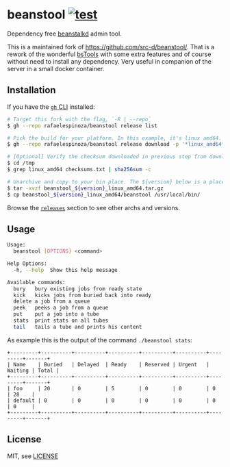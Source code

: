 beanstool [![test](https://github.com/rafaelespinoza/beanstool/actions/workflows/test.yaml/badge.svg)](https://github.com/rafaelespinoza/beanstool/actions/workflows/test.yaml)
==============================

Dependency free [beanstalkd](https://beanstalkd.github.io/) admin tool.

This is a maintained fork of https://github.com/src-d/beanstool/. That is a rework of the wonderful [bsTools](https://github.com/jimbojsb/bstools) with some extra features and of course without need to install any dependency. Very useful in companion of the server in a small docker container.

Installation
------------

If you have the [`gh` CLI](https://cli.github.com/) installed:
```sh
# Target this fork with the flag, `-R | --repo`
$ gh --repo rafaelespinoza/beanstool release list

# Pick the build for your platform. In this example, it's linux amd64.
$ gh --repo rafaelespinoza/beanstool release download -p '*linux_amd64*' -p checksums.txt -D /tmp

# [Optional] Verify the checksum downloaded in previous step from download destination dir
$ cd /tmp
$ grep linux_amd64 checksums.txt | sha256sum -c

# Unarchive and copy to your bin place. The ${version} below is a placeholder.
$ tar -xvzf beanstool_${version}_linux_amd64.tar.gz
$ cp beanstool_${version}_linux_amd64/beanstool /usr/local/bin/
```

Browse the [`releases`](https://github.com/rafaelespinoza/beanstool/releases) section to see other archs and versions.

Usage
-----

```sh
Usage:
  beanstool [OPTIONS] <command>

Help Options:
  -h, --help  Show this help message

Available commands:
  bury   bury existing jobs from ready state
  kick   kicks jobs from buried back into ready
  delete a job from a queue
  peek   peeks a job from a queue
  put    put a job into a tube
  stats  print stats on all tubes
  tail   tails a tube and prints his content
```

As example this is the output of the command `./beanstool stats`:

```
+---------+----------+----------+----------+----------+----------+---------+-------+
| Name    | Buried   | Delayed  | Ready    | Reserved | Urgent   | Waiting | Total |
+---------+----------+----------+----------+----------+----------+---------+-------+
| foo     | 20       | 0        | 5        | 0        | 0        | 0       | 28    |
| default | 0        | 0        | 0        | 0        | 0        | 0       | 0     |
+---------+----------+----------+----------+----------+----------+---------+-------+
```

License
-------

MIT, see [LICENSE](LICENSE)
